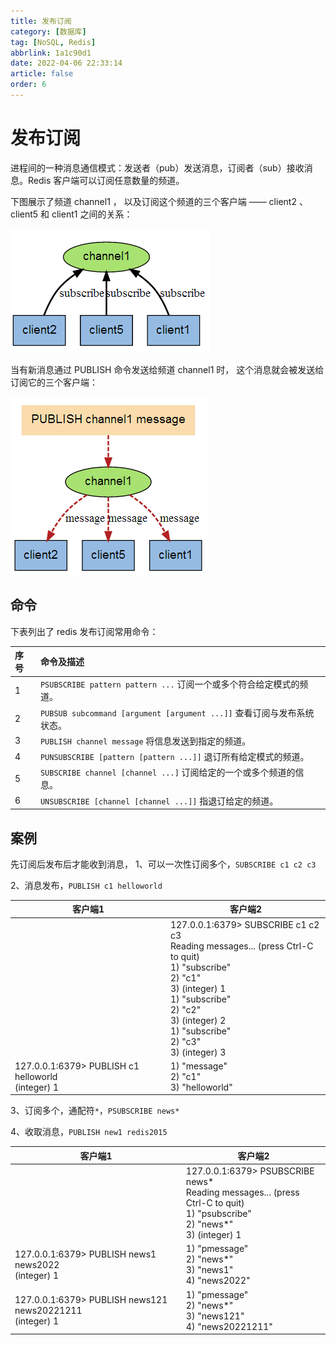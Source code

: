 ```yaml
---
title: 发布订阅
category: [数据库]
tag: [NoSQL, Redis]
abbrlink: 1a1c90d1
date: 2022-04-06 22:33:14
article: false
order: 6
---
```


# 发布订阅

进程间的一种消息通信模式：发送者（pub）发送消息，订阅者（sub）接收消息。Redis 客户端可以订阅任意数量的频道。

下图展示了频道 channel1 ， 以及订阅这个频道的三个客户端 —— client2 、 client5 和 client1 之间的关系：

![img](assets/net-img-890ac160-20230730162827-ogi0r5j.png)

当有新消息通过 PUBLISH 命令发送给频道 channel1 时， 这个消息就会被发送给订阅它的三个客户端：

![img](assets/net-img-0a3e8319-20230730162827-qz6c4gr.png)

## 命令

下表列出了 redis 发布订阅常用命令：

|序号|命令及描述|
| :---| :----------------------------------|
|1|`PSUBSCRIBE pattern pattern ...` 订阅一个或多个符合给定模式的频道。|
|2|`PUBSUB subcommand [argument [argument ...]]` 查看订阅与发布系统状态。|
|3|`PUBLISH channel message` 将信息发送到指定的频道。|
|4|`PUNSUBSCRIBE [pattern [pattern ...]]` 退订所有给定模式的频道。|
|5|`SUBSCRIBE channel [channel ...]` 订阅给定的一个或多个频道的信息。|
|6|`UNSUBSCRIBE [channel [channel ...]]` 指退订给定的频道。|

## 案例

先订阅后发布后才能收到消息，
1、可以一次性订阅多个，`SUBSCRIBE c1 c2 c3`

2、消息发布，`PUBLISH c1 helloworld`

|客户端1|客户端2|
| ------------------------------------------------| -------------------------------------------------------------------------------------------------------------------------------------------------------------------------------------|
||127.0.0.1:6379> SUBSCRIBE c1 c2 c3<br />Reading messages... (press Ctrl-C to quit)<br />1) "subscribe"<br />2) "c1"<br />3) (integer) 1<br />1) "subscribe"<br />2) "c2"<br />3) (integer) 2<br />1) "subscribe"<br />2) "c3"<br />3) (integer) 3|
|127.0.0.1:6379> PUBLISH c1 helloworld<br />(integer) 1|1) "message"<br />2) "c1"<br />3) "helloworld"|

3、订阅多个，通配符`*`，`PSUBSCRIBE news*`

4、收取消息，`PUBLISH new1 redis2015`

|客户端1|客户端2|
| -------------------------------------------------------| -----------------------------------------------------------------------------------------------------------------|
||127.0.0.1:6379> PSUBSCRIBE news*<br />Reading messages... (press Ctrl-C to quit)<br />1) "psubscribe"<br />2) "news*"<br />3) (integer) 1|
|127.0.0.1:6379> PUBLISH news1 news2022<br />(integer) 1|1) "pmessage"<br />2) "news*"<br />3) "news1"<br />4) "news2022"|
|127.0.0.1:6379> PUBLISH news121 news20221211<br />(integer) 1|1) "pmessage"<br />2) "news*"<br />3) "news121"<br />4) "news20221211"|

